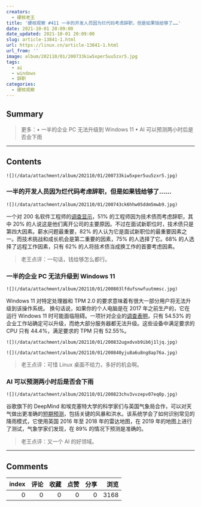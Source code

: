 ```yaml
---
creators:
  - 硬核老王
title: '硬核观察 #411 一半的开发人员因为烂代码考虑辞职，但是如果钱给够了……'
date: 2021-10-01 20:09:00
date_updated: 2021-10-01 20:09:00
slug: article-13841-1.html
url: https://linux.cn/article-13841-1.html
url_from: ''
image: album/202110/01/200733kiw5xper5uu5zxr5.jpg
tags:
  - ai
  - windows
  - 辞职
categories:
  - 硬核观察
---
```


## Summary

> 更多：• 一半的企业 PC 无法升级到 Windows 11 • AI 可以预测两小时后是否会下雨

***

<!-- more -->

## Contents

`![](/data/attachment/album/202110/01/200733kiw5xper5uu5zxr5.jpg)`

### 一半的开发人员因为烂代码考虑辞职，但是如果钱给够了……

`![](/data/attachment/album/202110/01/200743ck6hhw05ddm5mwb9.jpg)`

一个对 200 名软件工程师的[调查显示](https://www.stepsize.com/report)，51% 的工程师因为技术债而考虑辞职，其中 20% 的人说这是他们离开公司的主要原因。不过在面试新职位时，技术债只是第四大因素。薪水问题最重要，82% 的人认为它是面试新职位的最重要因素之一。而技术挑战和成长机会是第二重要的因素，75% 的人选择了它。68% 的人选择了远程工作因素，只有 62% 的人将技术债当成换工作的首要考虑因素。

> 
> 老王点评：一句话，钱给够怎么都行。
> 
> 
> 

### 一半的企业 PC 无法升级到 Windows 11

`![](/data/attachment/album/202110/01/200803lfdufsnwfuutmmsc.jpg)`

Windows 11 对特定处理器和 TPM 2.0 的要求意味着有很大一部分用户将无法升级到该操作系统。 换句话说，如果你的个人电脑是在 2017 年之前生产的，它在运行 Windows 11 时可能面临阻碍。一项针对企业的[调查表明](https://www.lansweeper.com/itam/is-your-business-ready-for-windows-11/)，只有 54.53% 的企业工作站确定可以升级，而绝大部分服务器都无法升级。这些设备中满足要求的 CPU 只有 44.4%，满足要求的 TPM 只有 52.55%。

`![](/data/attachment/album/202110/01/200832ugxdvxb9ib6j1ljq.jpg)`

`![](/data/attachment/album/202110/01/200840yju8a6u8ng8ap76a.jpg)`

> 
> 老王点评：可惜 Linux 桌面不给力，多好的机会啊。
> 
> 
> 

### AI 可以预测两小时后是否会下雨

`![](/data/attachment/album/202110/01/200823chv3vvzepv07eq0p.jpg)`

谷歌旗下的 DeepMind 和埃克塞特大学的科学家们与英国气象局合作，可以对天气做出更准确的[短期预测](https://www.bbc.com/news/technology-58748934)，包括关键的风暴和洪水。该系统学会了如何识别常见的降雨模式，它使用英国 2016 年至 2018 年的雷达地图，在 2019 年的地图上进行了测试，气象学家们发现，在 89% 的情况下预测是准确的。

> 
> 老王点评：又一个 AI 的好领域。
> 
> 
>

***

## Comments


|   index |   评论 |   收藏 |   点赞 |   分享 |   浏览 |
|--------:|-------:|-------:|-------:|-------:|-------:|
|       0 |      0 |      0 |      0 |      0 |   3168 |
